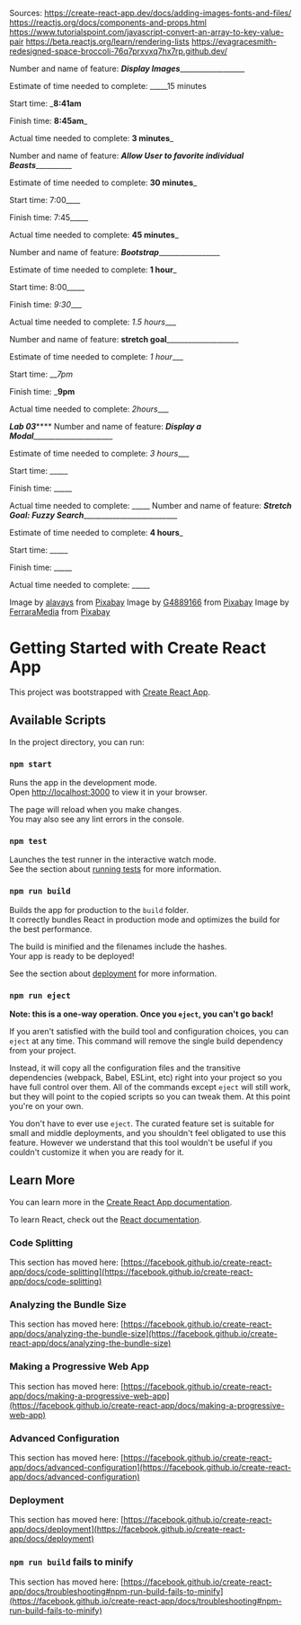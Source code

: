 


Sources:
https://create-react-app.dev/docs/adding-images-fonts-and-files/
https://reactjs.org/docs/components-and-props.html
https://www.tutorialspoint.com/javascript-convert-an-array-to-key-value-pair
https://beta.reactjs.org/learn/rendering-lists
https://evagracesmith-redesigned-space-broccoli-76q7prxvxq7hx7rp.github.dev/


Number and name of feature: _______Display Images_________________________

Estimate of time needed to complete: _____15 minutes

Start time: ___8:41am__

Finish time: __8:45am___

Actual time needed to complete: __3 minutes___

Number and name of feature: ___________Allow User to favorite individual Beasts_____________________

Estimate of time needed to complete: __30 minutes___

Start time: 7:00____

Finish time: 7:45_____

Actual time needed to complete: __45 minutes___

Number and name of feature: _______Bootstrap________________________

Estimate of time needed to complete: __1 hour___

Start time: 8:00_____

Finish time: _9:30____

Actual time needed to complete: _1.5 hours____

Number and name of feature: ______stretch goal__________________________

Estimate of time needed to complete: _1 hour____

Start time: ___7pm_

Finish time: ___9pm__

Actual time needed to complete: _2hours____

*****************Lab 03*********************
Number and name of feature: _____Display a Modal___________________________

Estimate of time needed to complete: _3 hours____

Start time: _____

Finish time: _____

Actual time needed to complete: _____
Number and name of feature: ___Stretch Goal: Fuzzy Search_____________________________

Estimate of time needed to complete: __4 hours___

Start time: _____

Finish time: _____

Actual time needed to complete: _____




Image by <a href="https://pixabay.com/users/alavays-9498199/?utm_source=link-attribution&amp;utm_medium=referral&amp;utm_campaign=image&amp;utm_content=4505114">alavays</a> from <a href="https://pixabay.com//?utm_source=link-attribution&amp;utm_medium=referral&amp;utm_campaign=image&amp;utm_content=4505114">Pixabay</a>
Image by <a href="https://pixabay.com/users/g4889166-4889166/?utm_source=link-attribution&amp;utm_medium=referral&amp;utm_campaign=image&amp;utm_content=2253941">G4889166</a> from <a href="https://pixabay.com//?utm_source=link-attribution&amp;utm_medium=referral&amp;utm_campaign=image&amp;utm_content=2253941">Pixabay</a>
Image by <a href="https://pixabay.com/users/ferraramedia-28670540/?utm_source=link-attribution&amp;utm_medium=referral&amp;utm_campaign=image&amp;utm_content=7325913">FerraraMedia</a> from <a href="https://pixabay.com//?utm_source=link-attribution&amp;utm_medium=referral&amp;utm_campaign=image&amp;utm_content=7325913">Pixabay</a>


# Getting Started with Create React App

This project was bootstrapped with [Create React App](https://github.com/facebook/create-react-app).

## Available Scripts

In the project directory, you can run:

### `npm start`

Runs the app in the development mode.\
Open [http://localhost:3000](http://localhost:3000) to view it in your browser.

The page will reload when you make changes.\
You may also see any lint errors in the console.

### `npm test`

Launches the test runner in the interactive watch mode.\
See the section about [running tests](https://facebook.github.io/create-react-app/docs/running-tests) for more information.

### `npm run build`

Builds the app for production to the `build` folder.\
It correctly bundles React in production mode and optimizes the build for the best performance.

The build is minified and the filenames include the hashes.\
Your app is ready to be deployed!

See the section about [deployment](https://facebook.github.io/create-react-app/docs/deployment) for more information.

### `npm run eject`

**Note: this is a one-way operation. Once you `eject`, you can't go back!**

If you aren't satisfied with the build tool and configuration choices, you can `eject` at any time. This command will remove the single build dependency from your project.

Instead, it will copy all the configuration files and the transitive dependencies (webpack, Babel, ESLint, etc) right into your project so you have full control over them. All of the commands except `eject` will still work, but they will point to the copied scripts so you can tweak them. At this point you're on your own.

You don't have to ever use `eject`. The curated feature set is suitable for small and middle deployments, and you shouldn't feel obligated to use this feature. However we understand that this tool wouldn't be useful if you couldn't customize it when you are ready for it.

## Learn More

You can learn more in the [Create React App documentation](https://facebook.github.io/create-react-app/docs/getting-started).

To learn React, check out the [React documentation](https://reactjs.org/).

### Code Splitting

This section has moved here: [https://facebook.github.io/create-react-app/docs/code-splitting](https://facebook.github.io/create-react-app/docs/code-splitting)

### Analyzing the Bundle Size

This section has moved here: [https://facebook.github.io/create-react-app/docs/analyzing-the-bundle-size](https://facebook.github.io/create-react-app/docs/analyzing-the-bundle-size)

### Making a Progressive Web App

This section has moved here: [https://facebook.github.io/create-react-app/docs/making-a-progressive-web-app](https://facebook.github.io/create-react-app/docs/making-a-progressive-web-app)

### Advanced Configuration

This section has moved here: [https://facebook.github.io/create-react-app/docs/advanced-configuration](https://facebook.github.io/create-react-app/docs/advanced-configuration)

### Deployment

This section has moved here: [https://facebook.github.io/create-react-app/docs/deployment](https://facebook.github.io/create-react-app/docs/deployment)

### `npm run build` fails to minify

This section has moved here: [https://facebook.github.io/create-react-app/docs/troubleshooting#npm-run-build-fails-to-minify](https://facebook.github.io/create-react-app/docs/troubleshooting#npm-run-build-fails-to-minify)
